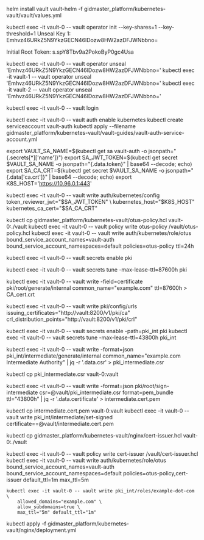 
helm install vault vault-helm -f gidmaster_platform/kubernetes-vault/vault/values.yml


kubectl exec -it vault-0 -- vault operator init --key-shares=1 --key-threshold=1
Unseal Key 1: Emhvz46URkZ5N9YkzGECN46lDozw8HW2azDFJWNbbno=

Initial Root Token: s.spY8Tbv9a2PokoByP0gc4Usa





kubectl exec -it vault-0 -- vault operator unseal 'Emhvz46URkZ5N9YkzGECN46lDozw8HW2azDFJWNbbno='
kubectl exec -it vault-1 -- vault operator unseal 'Emhvz46URkZ5N9YkzGECN46lDozw8HW2azDFJWNbbno='
kubectl exec -it vault-2 -- vault operator unseal 'Emhvz46URkZ5N9YkzGECN46lDozw8HW2azDFJWNbbno='

kubectl exec -it vault-0 -- vault login

kubectl exec -it vault-0 -- vault auth enable kubernetes
kubectl create serviceaccount vault-auth
kubectl apply --filename gidmaster_platform/kubernetes-vault/vault-guides/vault-auth-service-account.yml

export VAULT_SA_NAME=$(kubectl get sa vault-auth -o jsonpath="{.secrets[*]['name']}")
export SA_JWT_TOKEN=$(kubectl get secret $VAULT_SA_NAME -o jsonpath="{.data.token}" | base64 --decode; echo)
export SA_CA_CRT=$(kubectl get secret $VAULT_SA_NAME -o jsonpath="{.data['ca\.crt']}" | base64 --decode; echo)
export K8S_HOST='https://10.96.0.1:443'

kubectl exec -it vault-0 -- vault write auth/kubernetes/config \
token_reviewer_jwt="$SA_JWT_TOKEN" \
kubernetes_host="$K8S_HOST" \
kubernetes_ca_cert="$SA_CA_CRT"

kubectl cp gidmaster_platform/kubernetes-vault/otus-policy.hcl vault-0:./vault
kubectl exec -it vault-0 -- vault policy write otus-policy /vault/otus-policy.hcl
kubectl exec -it vault-0 -- vault write auth/kubernetes/role/otus \
bound_service_account_names=vault-auth \
bound_service_account_namespaces=default policies=otus-policy ttl=24h


kubectl exec -it vault-0 -- vault secrets enable pki

kubectl exec -it vault-0 -- vault secrets tune -max-lease-ttl=87600h pki


kubectl exec -it vault-0 -- vault write -field=certificate pki/root/generate/internal common_name="example.com" ttl=87600h > CA_cert.crt

kubectl exec -it vault-0 -- vault write pki/config/urls issuing_certificates="http://vault:8200/v1/pki/ca" crl_distribution_points="http://vault:8200/v1/pki/crl"

kubectl exec -it vault-0 -- vault secrets enable -path=pki_int pki
kubectl exec -it vault-0 -- vault secrets tune -max-lease-ttl=43800h pki_int

kubectl exec -it vault-0 -- vault write -format=json pki_int/intermediate/generate/internal common_name="example.com Intermediate Authority" | jq -r '.data.csr' > pki_intermediate.csr


kubectl cp pki_intermediate.csr vault-0:vault

kubectl exec -it vault-0 -- vault write -format=json pki/root/sign-intermediate csr=@vault/pki_intermediate.csr format=pem_bundle ttl="43800h"     | jq -r '.data.certificate' > intermediate.cert.pem

kubectl cp intermediate.cert.pem vault-0:vault
kubectl exec -it vault-0 -- vault write pki_int/intermediate/set-signed certificate==@vault/intermediate.cert.pem






kubectl cp gidmaster_platform/kubernetes-vault/nginx/cert-issuer.hcl vault-0:./vault

kubectl exec -it vault-0 -- vault policy write cert-issuer /vault/cert-issuer.hcl
kubectl exec -it vault-0 -- vault write auth/kubernetes/role/otus \
bound_service_account_names=vault-auth \
bound_service_account_namespaces=default policies=otus-policy,cert-issuer default_ttl=1m max_ttl=5m


    kubectl exec -it vault-0 -- vault write pki_int/roles/example-dot-com \
        allowed_domains="example.com" \
        allow_subdomains=true \
        max_ttl="5m" default_ttl="1m" 

kubectl apply -f gidmaster_platform/kubernetes-vault/nginx/deployment.yml